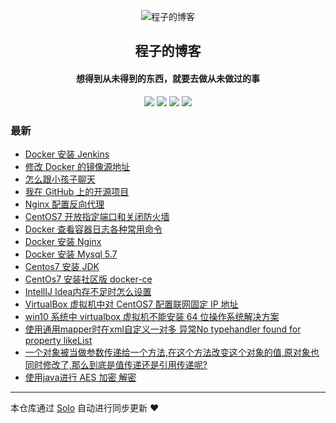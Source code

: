 <p align="center"><img alt="程子的博客" src="http://www.qiniudns.chengzime.com.cn/%E5%A4%B4%E5%83%8F"></p><h2 align="center">
程子的博客
</h2>

<h4 align="center">想得到从未得到的东西，就要去做从未做过的事</h4>
<p align="center"><a title="程子的博客" target="_blank" href="https://github.com/chengzime/solo-blog"><img src="https://img.shields.io/github/last-commit/chengzime/solo-blog.svg?style=flat-square&color=FF9900"></a>
<a title="GitHub repo size in bytes" target="_blank" href="https://github.com/chengzime/solo-blog"><img src="https://img.shields.io/github/repo-size/chengzime/solo-blog.svg?style=flat-square"></a>
<a title="Solo Version" target="_blank" href="https://github.com/b3log/solo/releases"><img src="https://img.shields.io/badge/solo-3.6.3-f1e05a.svg?style=flat-square&color=blueviolet"></a>
<a title="Hits" target="_blank" href="https://github.com/b3log/hits"><img src="https://hits.b3log.org/chengzime/solo-blog.svg"></a></p>

### 最新

* [Docker 安装 Jenkins](https://www.chengzime.com.cn/articles/2019/08/19/1566205996451.html)
* [修改 Docker 的镜像源地址](https://www.chengzime.com.cn/articles/2019/08/19/1566196113907.html)
* [怎么跟小孩子聊天](https://www.chengzime.com.cn/articles/2019/08/17/1566022949151.html)
* [我在 GitHub 上的开源项目](https://www.chengzime.com.cn/my-github-repos)
* [Nginx 配置反向代理](https://www.chengzime.com.cn/articles/2019/08/15/1565864216388.html)
* [CentOS7 开放指定端口和关闭防火墙](https://www.chengzime.com.cn/articles/2019/08/15/1565852767719.html)
* [Docker 查看容器日志各种常用命令](https://www.chengzime.com.cn/articles/2019/08/13/1565693875276.html)
* [Docker 安装 Nginx](https://www.chengzime.com.cn/articles/2019/08/08/1565249176000.html)
* [Docker 安装 Mysql 5.7](https://www.chengzime.com.cn/articles/2019/08/07/1565175605000.html)
* [Centos7 安装 JDK](https://www.chengzime.com.cn/articles/2019/08/07/1565172836000.html)
* [CentOs7 安装社区版 docker-ce](https://www.chengzime.com.cn/articles/2019/08/07/1565170875000.html)
* [IntellIJ Idea内存不足时怎么设置](https://www.chengzime.com.cn/articles/2019/08/06/1565083104000.html)
* [VirtualBox 虚拟机中对 CentOS7 配置联网固定 IP 地址](https://www.chengzime.com.cn/articles/2019/08/02/1564712795000.html)
* [win10 系统中 virtualbox 虚拟机不能安装 64 位操作系统解决方案](https://www.chengzime.com.cn/articles/2019/08/01/1564626395000.html)
* [使用通用mapper时在xml自定义一对多 异常No typehandler found for property likeList](https://www.chengzime.com.cn/articles/2019/07/15/1563160495000.html)
* [一个对象被当做参数传递给一个方法,在这个方法改变这个对象的值,原对象也同时修改了,那么到底是值传递还是引用传递呢?](https://www.chengzime.com.cn/articles/2019/07/08/1562575854000.html)
* [使用java进行  AES 加密 解密](https://www.chengzime.com.cn/articles/2017/08/30/1504061852000.html)



---

本仓库通过 [Solo](https://github.com/b3log/solo) 自动进行同步更新 ❤️ 